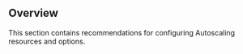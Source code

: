 ## Overview

This section contains recommendations for configuring Autoscaling resources and options.

